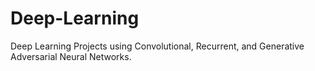 # Deep-Learning
Deep Learning Projects using Convolutional, Recurrent, and Generative Adversarial Neural Networks.
